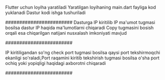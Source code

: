 Flutter uchun loyiha yaratiladi
Yaratilgan loyihaning main.dart fayliga kod yuklanadi
Dastur kodi ishga tushuriladi

########################
Dasturga IP kiritilib IP ma'umot tugmasi bosilsa dastur IP haqida ma'lumotlarni chiqaradi
Copy tugmasini bosish orqali esa chiqarilgan natijani nusxalash imkoniyati mavjud



########################

IP kiritiligandan so'ng check port tugmasi bosilsa 
qaysi port tekshirmoqchi ekanligi so'raladi,Port raqamini kiritib tekshirish tugmasi bosilsa
o'sha port ochiq yoki yopiqligi haqidagi axborotni chiqaradi

########################
